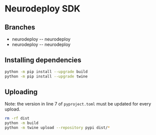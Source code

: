 # Neurodeploy SDK

## Branches

- neurodeploy -- neurodeploy
- neurodeploy -- neurodeploy

## Installing dependencies

```bash
python -m pip install --upgrade build
python -m pip install --upgrade twine
```

## Uploading

Note: the version in line 7 of `pyproject.toml` must be updated for every upload.

```bash
rm -rf dist
python -m build
python -m twine upload --repository pypi dist/*
```
